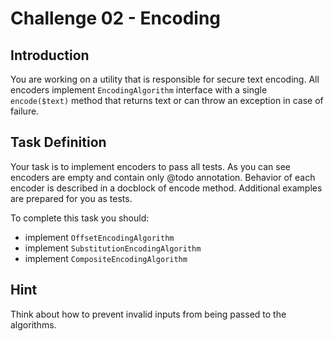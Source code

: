 # Challenge 02 - Encoding

## Introduction
You are working on a utility that is responsible for secure text encoding. All encoders implement `EncodingAlgorithm` interface with a single `encode($text)` method that returns text or can throw an exception in case of failure.

## Task Definition
Your task is to implement encoders to pass all tests. As you can see encoders are empty and contain only @todo annotation. Behavior of each encoder is described in a docblock of encode method. Additional examples are prepared for you as tests.

To complete this task you should:

- implement `OffsetEncodingAlgorithm`
- implement `SubstitutionEncodingAlgorithm`
- implement `CompositeEncodingAlgorithm`

## Hint
Think about how to prevent invalid inputs from being passed to the algorithms.
